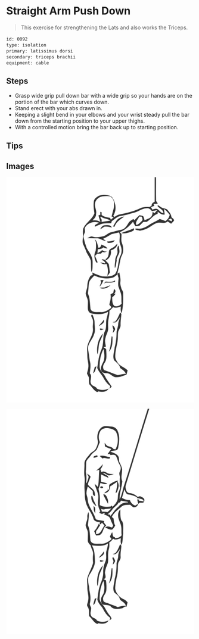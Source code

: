 # Straight Arm Push Down
> This exercise for strengthening the Lats and also works the Triceps.

``` 
id: 0092 
type: isolation 
primary: latissimus dorsi 
secondary: triceps brachii 
equipment: cable 
``` 

## Steps

 - Grasp wide grip pull down bar with a wide grip so your hands are on the portion of the bar which curves down.
 - Stand erect with your abs drawn in.
 - Keeping a slight bend in your elbows and your wrist steady pull the bar down from the starting position to your upper thighs.
 - With a controlled motion bring the bar back up to starting position.

## Tips


## Images

![](./../svg/0092-relaxation.svg)

![](./../svg/0092-tension.svg)
